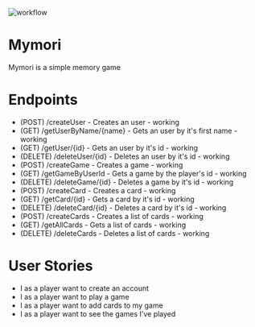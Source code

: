 ![workflow](https://github.com/inuyVessalius/mymori-api/actions/workflows/gradle.yml/badge.svg)
# Mymori
Mymori is a simple memory game

# Endpoints

* (POST) /createUser - Creates an user - working
* (GET) /getUserByName/{name} - Gets an user by it's first name - working
* (GET) /getUser/{id} - Gets an user by it's id - working
* (DELETE) /deleteUser/{id} - Deletes an user by it's id - working
* (POST) /createGame - Creates a game - working
* (GET) /getGameByUserId - Gets a game by the player's id - working
* (DELETE) /deleteGame/{id} - Deletes a game by it's id - working
* (POST) /createCard - Creates a card - working
* (GET) /getCard/{id} - Gets a card by it's id - working
* (DELETE) /deleteCard/{id} - Deletes a card by it's id - working
* (POST) /createCards - Creates a list of cards - working
* (GET) /getAllCards - Gets a list of cards - working
* (DELETE) /deleteCards - Deletes a list of cards - working

# User Stories

* I as a player want to create an account
* I as a player want to play a game
* I as a player want to add cards to my game
* I as a player want to see the games I've played 
